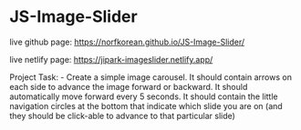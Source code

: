 # JS-Image-Slider

live github page: https://norfkorean.github.io/JS-Image-Slider/

live netlify page: https://jipark-imageslider.netlify.app/

Project Task: 
    -   Create a simple image carousel. It should contain arrows on each side to advance the image forward or backward. It should automatically move forward every 5 seconds. It should contain the little navigation circles at the bottom that indicate which slide you are on (and they should be click-able to advance to that particular slide)

